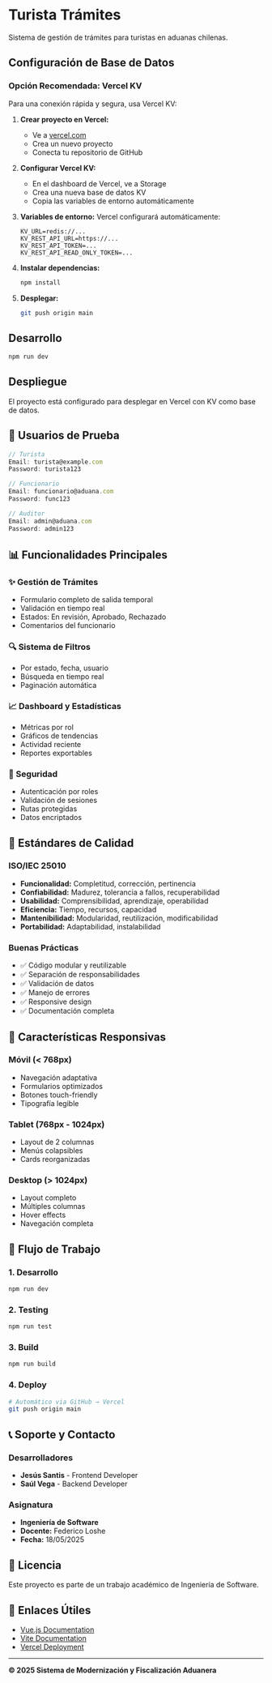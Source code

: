 # Turista Trámites

Sistema de gestión de trámites para turistas en aduanas chilenas.

## Configuración de Base de Datos

### Opción Recomendada: Vercel KV

Para una conexión rápida y segura, usa Vercel KV:

1. **Crear proyecto en Vercel:**
   - Ve a [vercel.com](https://vercel.com)
   - Crea un nuevo proyecto
   - Conecta tu repositorio de GitHub

2. **Configurar Vercel KV:**
   - En el dashboard de Vercel, ve a Storage
   - Crea una nueva base de datos KV
   - Copia las variables de entorno automáticamente

3. **Variables de entorno:**
   Vercel configurará automáticamente:
   ```
   KV_URL=redis://...
   KV_REST_API_URL=https://...
   KV_REST_API_TOKEN=...
   KV_REST_API_READ_ONLY_TOKEN=...
   ```

4. **Instalar dependencias:**
   ```bash
   npm install
   ```

5. **Desplegar:**
   ```bash
   git push origin main
   ```

## Desarrollo

```bash
npm run dev
```

## Despliegue

El proyecto está configurado para desplegar en Vercel con KV como base de datos.

## 👤 Usuarios de Prueba

```javascript
// Turista
Email: turista@example.com
Password: turista123

// Funcionario  
Email: funcionario@aduana.com
Password: func123

// Auditor
Email: admin@aduana.com
Password: admin123
```

## 📊 Funcionalidades Principales

### ✨ Gestión de Trámites
- Formulario completo de salida temporal
- Validación en tiempo real
- Estados: En revisión, Aprobado, Rechazado
- Comentarios del funcionario

### 🔍 Sistema de Filtros
- Por estado, fecha, usuario
- Búsqueda en tiempo real
- Paginación automática

### 📈 Dashboard y Estadísticas
- Métricas por rol
- Gráficos de tendencias
- Actividad reciente
- Reportes exportables

### 🔐 Seguridad
- Autenticación por roles
- Validación de sesiones
- Rutas protegidas
- Datos encriptados

## 🌟 Estándares de Calidad

### ISO/IEC 25010
- **Funcionalidad:** Completitud, corrección, pertinencia
- **Confiabilidad:** Madurez, tolerancia a fallos, recuperabilidad
- **Usabilidad:** Comprensibilidad, aprendizaje, operabilidad
- **Eficiencia:** Tiempo, recursos, capacidad
- **Mantenibilidad:** Modularidad, reutilización, modificabilidad
- **Portabilidad:** Adaptabilidad, instalabilidad

### Buenas Prácticas
- ✅ Código modular y reutilizable
- ✅ Separación de responsabilidades
- ✅ Validación de datos
- ✅ Manejo de errores
- ✅ Responsive design
- ✅ Documentación completa

## 📱 Características Responsivas

### Móvil (< 768px)
- Navegación adaptativa
- Formularios optimizados
- Botones touch-friendly
- Tipografía legible

### Tablet (768px - 1024px)
- Layout de 2 columnas
- Menús colapsibles
- Cards reorganizadas

### Desktop (> 1024px)
- Layout completo
- Múltiples columnas
- Hover effects
- Navegación completa

## 🔄 Flujo de Trabajo

### 1. Desarrollo
```bash
npm run dev
```

### 2. Testing
```bash
npm run test
```

### 3. Build
```bash
npm run build
```

### 4. Deploy
```bash
# Automático via GitHub → Vercel
git push origin main
```

## 📞 Soporte y Contacto

### Desarrolladores
- **Jesús Santis** - Frontend Developer
- **Saúl Vega** - Backend Developer

### Asignatura
- **Ingeniería de Software**
- **Docente:** Federico Loshe
- **Fecha:** 18/05/2025

## 📄 Licencia

Este proyecto es parte de un trabajo académico de Ingeniería de Software.

## 🔗 Enlaces Útiles

- [Vue.js Documentation](https://vuejs.org/)
- [Vite Documentation](https://vitejs.dev/)
- [Vercel Deployment](https://vercel.com/)

---

**© 2025 Sistema de Modernización y Fiscalización Aduanera**

